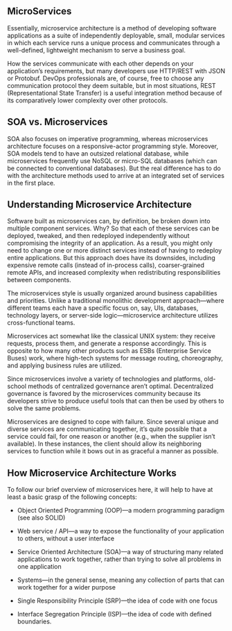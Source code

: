 MicroServices
---

Essentially, microservice architecture is a method of developing software applications as a suite of independently deployable, small, modular services in which each service runs a unique process and communicates through a well-defined, lightweight mechanism to serve a business goal.

How the services communicate with each other depends on your application’s requirements, but many developers use HTTP/REST with JSON or Protobuf.  DevOps professionals are, of course, free to choose any communication protocol they deem suitable, but in most situations, REST (Representational State Transfer) is a useful integration method because of its comparatively lower complexity over other protocols.

## SOA vs. Microservices

 SOA also focuses on imperative programming, whereas microservices architecture focuses on a responsive-actor programming style.  Moreover, SOA models tend to have an outsized relational database, while microservices frequently use NoSQL or micro-SQL databases (which can be connected to conventional databases).  But the real difference has to do with the architecture methods used to arrive at an integrated set of services in the first place. 

## Understanding Microservice Architecture

Software built as microservices can, by definition, be broken down into multiple component services. Why?  So that each of these services can be deployed, tweaked, and then redeployed independently without compromising the integrity of an application.  As a result, you might only need to change one or more distinct services instead of having to redeploy entire applications.  But this approach does have its downsides, including expensive remote calls (instead of in-process calls), coarser-grained remote APIs, and increased complexity when redistributing responsibilities between components.

The microservices style is usually organized around business capabilities and priorities. Unlike a traditional monolithic development approach—where different teams each have a specific focus on, say, UIs, databases, technology layers, or server-side logic—microservice architecture utilizes cross-functional teams. 

Microservices act somewhat like the classical UNIX system: they receive requests, process them, and generate a response accordingly.  This is opposite to how many other products such as ESBs (Enterprise Service Buses) work, where high-tech systems for message routing, choreography, and applying business rules are utilized. 

Since microservices involve a variety of technologies and platforms, old-school methods of centralized governance aren’t optimal.  Decentralized governance is favored by the microservices community because its developers strive to produce useful tools that can then be used by others to solve the same problems.

Microservices are designed to cope with failure.  Since several unique and diverse services are communicating together, it’s quite possible that a service could fail, for one reason or another (e.g., when the supplier isn’t available).  In these instances, the client should allow its neighboring services to function while it bows out in as graceful a manner as possible. 

## How Microservice Architecture Works

To follow our brief overview of microservices here, it will help to have at least a basic grasp of the following concepts:

- Object Oriented Programming (OOP)—a modern programming paradigm (see also SOLID)

- Web service / API—a way to expose the functionality of your application to others, without a user interface

- Service Oriented Architecture (SOA)—a way of structuring many related applications to work together, rather than trying to solve all problems in one application

- Systems—in the general sense, meaning any collection of parts that can work together for a wider purpose

- Single Responsibility Principle (SRP)—the idea of code with one focus

- Interface Segregation Principle (ISP)—the idea of code with defined boundaries.
